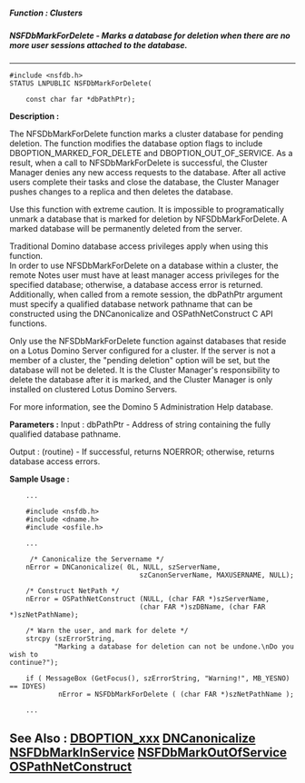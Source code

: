 ##### Function : Clusters
##### NSFDbMarkForDelete - Marks a database for deletion when there are no more user sessions attached to the database.
---
```
#include <nsfdb.h>
STATUS LNPUBLIC NSFDbMarkForDelete(

	const char far *dbPathPtr);
```
**Description :**

The NFSDbMarkForDelete function marks a cluster database for pending deletion. 
The function modifies the database option flags to include 
DBOPTION_MARKED_FOR_DELETE and DBOPTION_OUT_OF_SERVICE.   As a result, when a 
call to NFSDbMarkForDelete is successful,  the Cluster Manager denies any new 
access requests to the database.  After all active users complete their tasks 
and close the database, the Cluster Manager pushes changes to a replica and 
then deletes the database.   

Use this function with extreme caution. It is impossible to programatically 
unmark a database that is marked for deletion by NFSDbMarkForDelete. A marked 
database will be permanently deleted from the server.

Traditional Domino database access privileges apply when using this function.  
In order to use NFSDbMarkForDelete on a database within a cluster, the remote 
Notes user must have at least manager access privileges for the specified 
database; otherwise, a database access error is returned.  Additionally, when 
called from a remote session, the dbPathPtr argument must specify a qualified 
database network pathname that can be constructed using the DNCanonicalize and 
OSPathNetConstruct C API functions.

Only use the NFSDbMarkForDelete function against databases that reside on a 
Lotus Domino Server configured for a cluster.  If the server is not a member of 
a cluster, the "pending deletion" option will be set, but the database will not 
be deleted.  It is the Cluster Manager's responsibility to delete the database 
after it is marked, and the Cluster Manager is only installed on clustered 
Lotus Domino Servers.

For more information, see the Domino 5 Administration Help database.

**Parameters :**
Input :
dbPathPtr  -  Address of string containing the fully qualified database pathname. 

Output :
(routine)  -  If successful,  returns NOERROR; otherwise, returns database access errors.



**Sample Usage :**
```
    ...

    #include <nsfdb.h>
    #include <dname.h>
    #include <osfile.h>
    
    ...

     /* Canonicalize the Servername */
    nError = DNCanonicalize( 0L, NULL, szServerName, 
                                szCanonServerName, MAXUSERNAME, NULL);
             
    /* Construct NetPath */
    nError = OSPathNetConstruct (NULL, (char FAR *)szServerName, 
                                (char FAR *)szDBName, (char FAR 
*)szNetPathName);
    
    /* Warn the user, and mark for delete */
    strcpy (szErrorString,
           "Marking a database for deletion can not be undone.\nDo you wish to 
continue?");
     
    if ( MessageBox (GetFocus(), szErrorString, "Warning!", MB_YESNO) == IDYES)
            nError = NSFDbMarkForDelete ( (char FAR *)szNetPathName );

    ...

```
**See Also :**
[DBOPTION_xxx](/domino-c-api-docs/reference/Symb/DBOPTION_xxx)
[DNCanonicalize](/domino-c-api-docs/reference/Func/DNCanonicalize)
[NSFDbMarkInService](/domino-c-api-docs/reference/Func/NSFDbMarkInService)
[NSFDbMarkOutOfService](/domino-c-api-docs/reference/Func/NSFDbMarkOutOfService)
[OSPathNetConstruct](/domino-c-api-docs/reference/Func/OSPathNetConstruct)
---
